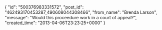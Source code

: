  {
   "id": "500376983331572",
   "post_id": "462493170453287_490608044308466",
   "from_name": "Brenda Larson",
   "message": "Would this proceedure work in a court of appeal?",
   "created_time": "2013-04-06T23:23:25+0000"
 }
